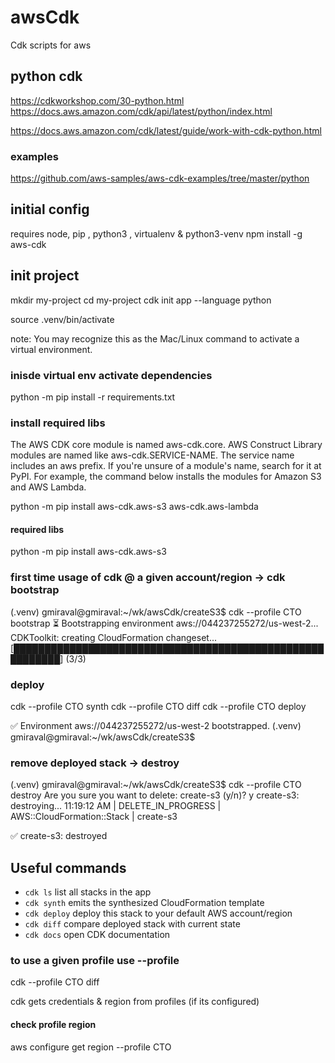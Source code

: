 # awsCdk
Cdk scripts for aws

## python cdk
https://cdkworkshop.com/30-python.html
https://docs.aws.amazon.com/cdk/api/latest/python/index.html

https://docs.aws.amazon.com/cdk/latest/guide/work-with-cdk-python.html

### examples
https://github.com/aws-samples/aws-cdk-examples/tree/master/python

## initial config
requires node, pip , python3 , virtualenv & python3-venv
npm install -g aws-cdk

## init project
mkdir my-project
cd my-project
cdk init app --language python

source .venv/bin/activate

note: You may recognize this as the Mac/Linux command to activate a virtual environment.

### inisde virtual env  activate dependencies 
python -m pip install -r requirements.txt

### install required libs
The AWS CDK core module is named aws-cdk.core. AWS Construct Library modules are named like aws-cdk.SERVICE-NAME. The service name includes an aws prefix. If you're unsure of a module's name, search for it at PyPI. For example, the command below installs the modules for Amazon S3 and AWS Lambda.

python -m pip install aws-cdk.aws-s3 aws-cdk.aws-lambda

#### required libs
python -m pip install aws-cdk.aws-s3


### first time usage of cdk @ a given account/region -> cdk bootstrap
(.venv) gmiraval@gmiraval:~/wk/awsCdk/createS3$ cdk --profile CTO bootstrap
 ⏳  Bootstrapping environment aws://044237255272/us-west-2...
CDKToolkit: creating CloudFormation changeset...
[██████████████████████████████████████████████████████████] (3/3)

### deploy
cdk --profile CTO synth
cdk --profile CTO diff
cdk --profile CTO deploy


 ✅  Environment aws://044237255272/us-west-2 bootstrapped.
(.venv) gmiraval@gmiraval:~/wk/awsCdk/createS3$ 

### remove deployed stack -> destroy
(.venv) gmiraval@gmiraval:~/wk/awsCdk/createS3$ cdk --profile CTO destroy
Are you sure you want to delete: create-s3 (y/n)? y
create-s3: destroying...
11:19:12 AM | DELETE_IN_PROGRESS   | AWS::CloudFormation::Stack | create-s3

 ✅  create-s3: destroyed

## Useful commands

 * `cdk ls`          list all stacks in the app
 * `cdk synth`       emits the synthesized CloudFormation template
 * `cdk deploy`      deploy this stack to your default AWS account/region
 * `cdk diff`        compare deployed stack with current state
 * `cdk docs`        open CDK documentation

 ### to use a given profile use --profile
 
 cdk --profile CTO diff

 cdk gets credentials & region from profiles (if its configured)

 #### check profile region
 aws configure get region --profile CTO


